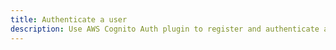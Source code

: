 ```yaml
---
title: Authenticate a user
description: Use AWS Cognito Auth plugin to register and authenticate as user
---
```


<inline-fragment platform="ios" src="~/lib/auth/fragments/native_common/authentication/common.md"></inline-fragment>
<inline-fragment platform="android" src="~/sdk/auth/fragments/android/getting-started.md"></inline-fragment>
